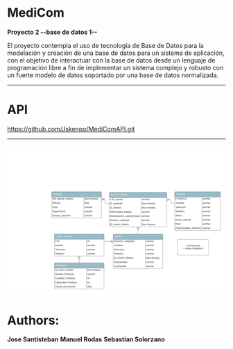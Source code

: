 # MediCom
**Proyecto 2 --base de datos 1--**


El proyecto contempla el uso de tecnología de Base de Datos para la modelación y creación de
una base de datos para un sistema de aplicación, con el objetivo de interactuar con la base de
datos desde un lenguaje de programación libre a fin de implementar un sistema complejo y
robusto con un fuerte modelo de datos soportado por una base de datos normalizada.

-----------------------------------------------------------------------------------------------

# API

https://github.com/Jskenpo/MediComAPI.git


-----------------------------------------------------------------------------------------------

![texto alternativo](Diagram_entidad_relacion.png)

# Authors:
**Jose Santisteban**
**Manuel Rodas**
**Sebastian Solorzano**
